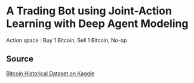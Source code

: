 # A Trading Bot using Joint-Action Learning with Deep Agent Modeling

Action space : Buy 1 Bitcoin, Sell 1 Bitcoin, No-op


## Source

[Bitcoin Historical Dataset on Kaggle](https://www.kaggle.com/datasets/prasoonkottarathil/btcinusd)
